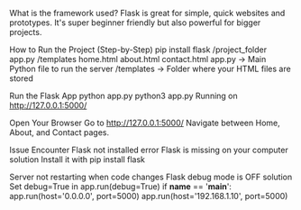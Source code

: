 What is the framework used?
Flask is great for simple, quick websites and prototypes.
It's super beginner friendly but also powerful for bigger projects.

How to Run the Project (Step-by-Step)
pip install flask
/project_folder
    app.py
    /templates
        home.html
        about.html
        contact.html
app.py → Main Python file to run the server
/templates → Folder where your HTML files are stored

Run the Flask App
python app.py
python3 app.py
Running on http://127.0.0.1:5000/

Open Your Browser
Go to http://127.0.0.1:5000/
Navigate between Home, About, and Contact pages.


Issue Encounter
Flask not installed error Flask is missing on your computer
solution Install it with pip install flask

Server not restarting when code changes Flask debug mode is OFF
solution Set debug=True in app.run(debug=True) 
if __name__ == '__main__':
    app.run(host='0.0.0.0', port=5000)
    app.run(host='192.168.1.10', port=5000)
